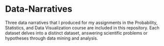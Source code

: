 # Data-Narratives
Three data narratives that I produced for my assignments in the Probability, Statistics, and Data Visualization course are included in this repository. Each dataset delves into a distinct dataset, answering scientific problems or hypotheses through data mining and analysis.
